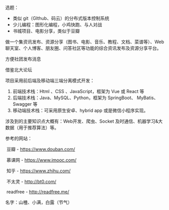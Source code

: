 选题：

- 类似 git（GIthub、码云）的分布式版本控制系统
- 少儿编程：图形化编程，小鸡快跑、与人对战
- 书城项目、电影分享，类似于豆瓣

做一个集资讯发布、资源分享（图书、电影、音乐、教程、文档、菜谱等）、Web 聊天室、个人博客、朋友圈、问答社区等功能的综合资讯发布及资源分享平台。

 方便社团发布消息

借鉴北大论坛 

项目采用前后端及移动端三端分离模式开发：

1. 前端技术栈：Html 、CSS 、JavaScript，框架为 Vue 或 React 等
2. 后端技术栈：Java、MySQL、Python，框架为 SpringBoot、 MyBatis、 Swagger 等
3. 移动端技术栈：可采用原生安卓、hybrid app 或是微信小程序实现。

涉及到的主要知识点大概有：Web开发、爬虫、Socket 及时通信、机器学习&大数据（用于推荐算法）等。

参考的网站：

​	豆瓣 - https://www.douban.com/

​	慕课网 - https://www.imooc.com/

​	知乎 - https://www.zhihu.com/

​	不太灵 - http://bt0.com/

​	readfree - http://readfree.me/

名字：山楂、小满，白露（节气）
